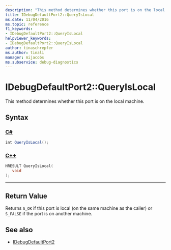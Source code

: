 ```yaml
---
description: "This method determines whether this port is on the local machine."
title: IDebugDefaultPort2::QueryIsLocal
ms.date: 11/04/2016
ms.topic: reference
f1_keywords:
- IDebugDefaultPort2::QueryIsLocal
helpviewer_keywords:
- IDebugDefaultPort2::QueryIsLocal
author: tinaschrepfer
ms.author: tinali
manager: mijacobs
ms.subservice: debug-diagnostics
---
```

# IDebugDefaultPort2::QueryIsLocal

This method determines whether this port is on the local machine.

## Syntax

### [C#](#tab/csharp)
```csharp
int QueryIsLocal();
```
### [C++](#tab/cpp)
```cpp
HRESULT QueryIsLocal(
   void
);
```
---

## Return Value
 Returns `S_OK` if this port is local (on the same machine as the caller) or `S_FALSE` if the port is on another machine.

## See also
- [IDebugDefaultPort2](../../../extensibility/debugger/reference/idebugdefaultport2.md)
